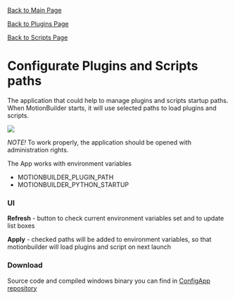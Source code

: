 [Back to Main Page](README.md)

[Back to Plugins Page](Plugins.md)

[Back to Scripts Page](Scripts.md)

# Configurate Plugins and Scripts paths

The application that could help to manage plugins and scripts startup paths.
When MotionBuilder starts, it will use selected paths to load plugins and scripts.

![](https://github.com/Neill3d/MoBu/blob/master/Documentation/Images/ConfigApp.jpg)

_NOTE!_ To work properly, the application should be opened with administration rights.

The App works with environment variables 
* MOTIONBUILDER_PLUGIN_PATH
* MOTIONBUILDER_PYTHON_STARTUP

### UI

**Refresh** - button to check current environment variables set and to update list boxes

**Apply** - checked paths will be added to environment variables, so that motionbuilder will load plugins and script on next launch

### Download

 Source code and compiled windows binary you can find in [ConfigApp repository](https://github.com/Neill3d/MoBu_ConfigApp)
